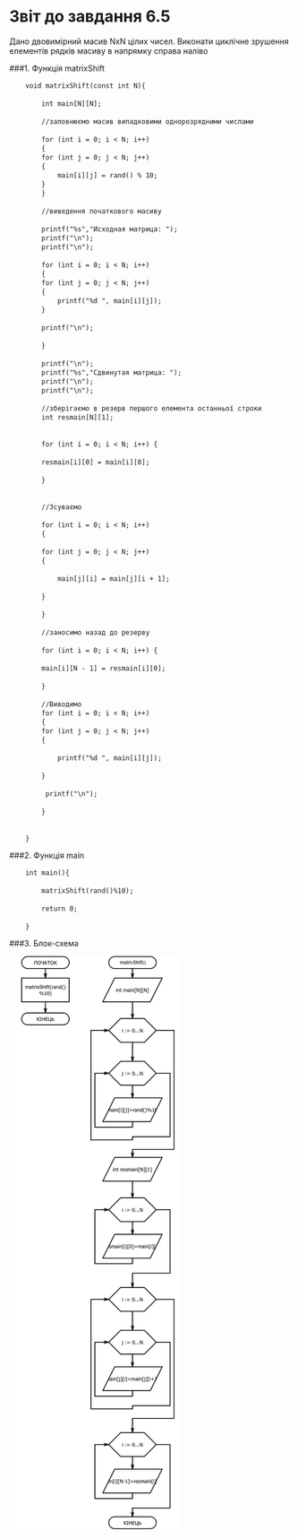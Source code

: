 # Звіт до завдання 6.5

Дано двовимірний масив NxN цілих чисел. Виконати циклічне зрушення елементів рядків масиву в напрямку справа наліво

###1. Функція matrixShift

		void matrixShift(const int N){
		   
		    int main[N][N];

		    //заповнюємо масив випадковими однорозрядними числами
		    
		    for (int i = 0; i < N; i++)
		    {
			for (int j = 0; j < N; j++)
			{
			    main[i][j] = rand() % 10;
			}
		    }

		    //виведення початкового масиву
		    
		    printf("%s","Исходная матрица: ");
		    printf("\n");
		    printf("\n");

		    for (int i = 0; i < N; i++)
		    {
			for (int j = 0; j < N; j++)
			{
			    printf("%d ", main[i][j]);
			}

			printf("\n");
			
		    }
		    
		    printf("\n");
		    printf("%s","Сдвинутая матрица: ");
		    printf("\n");
		    printf("\n");

		    //зберігаємо в резерв першого елемента останньої строки
		    int resmain[N][1];

		    
		    for (int i = 0; i < N; i++) {
		    
			resmain[i][0] = main[i][0];
		    
		    }


		    //Зсуваємо
		    
		    for (int i = 0; i < N; i++)
		    {
		    
			for (int j = 0; j < N; j++)
			{
			
			    main[j][i] = main[j][i + 1];
			    
			}

		    }
		    
		    //заносимо назад до резерву 
		    
		    for (int i = 0; i < N; i++) {
		    
			main[i][N - 1] = resmain[i][0];
			
		    }

		    //Виводимо
		    for (int i = 0; i < N; i++)
		    {
			for (int j = 0; j < N; j++)
			{
			
			    printf("%d ", main[i][j]);
				   
			}

		     printf("\n");

		    }
		    
		    
		}

###2. Функція main

		int main(){

		    matrixShift(rand()%10);

		    return 0;
		    
		}

###3. Блок-схема

![](block-schemes/lab06/fifthEx.png)

